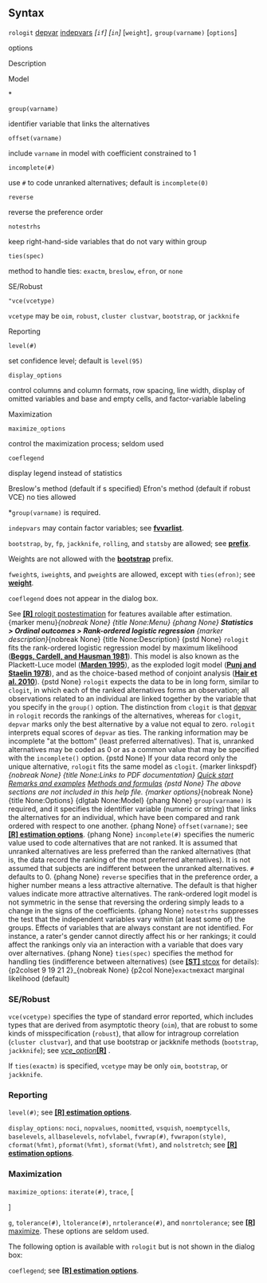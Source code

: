 ## Syntax

`rologit`
[depvar](http://www.stata.com/help.cgi?depvar)
[indepvars](http://www.stata.com/help.cgi?indepvars)
_\[`if`\] \[`in`\]_ \[`weight`\]`,`
`group(varname)` \[`options`\]

options

Description

Model

\*

`group(varname)`

identifier variable that links the alternatives

`offset(varname)`

include `varname` in model with coefficient constrained to 1

`incomplete(#)`

use `#` to code unranked alternatives; default is `incomplete(0)`

`reverse`

reverse the preference order

`notestrhs`

keep right-hand-side variables that do not vary within group

`ties(spec)`

method to handle ties: `exactm`, `breslow`, `efron`, or `none`

SE/Robust

`"vce(vcetype)`

`vcetype` may be `oim`, `robust`, `cluster clustvar`, `bootstrap`, or
`jackknife`

Reporting

`level(#)`

set confidence level; default is `level(95)`

`display_options`

control columns and column formats, row spacing, line width, display of
omitted variables and base and empty cells, and factor-variable labeling

Maximization

`maximize_options`

control the maximization process; seldom used

`coeflegend`

display legend instead of statistics

Breslow's method (default if s specified) Efron's method (default if
robust VCE) no ties allowed

\*`group(varname)` is required.

`indepvars` may contain factor variables; see
[<strong>fvvarlist</strong>](http://www.stata.com/help.cgi?fvvarlist).

`bootstrap`, `by`, `fp`, `jackknife`, `rolling`, and `statsby` are
allowed; see
[<strong>prefix</strong>](http://www.stata.com/help.cgi?prefix).

Weights are not allowed with the
[<strong>bootstrap</strong>](http://www.stata.com/help.cgi?bootstrap)
prefix.

`fweight`s, `iweight`s, and `pweight`s are allowed, except with
`ties(efron)`; see
[<strong>weight</strong>](http://www.stata.com/help.cgi?weight).

`coeflegend` does not appear in the dialog box.

See
[<strong>[R]</strong> rologit postestimation](http://www.stata.com/help.cgi?rologit_postestimation)
for features available after estimation. <span options="menu">{marker
menu}_{nobreak None} {title None:Menu} {phang None} **Statistics
&gt; Ordinal outcomes &gt; Rank-ordered logistic regression** <span
options="description">{marker description}_{nobreak None} {title
None:Description} {pstd None} `rologit` fits the rank-ordered logistic
regression model by maximum likelihood
([<strong>Beggs, Cardell, and Hausman 1981</strong>](#BCH1981)).
This model is also known as the Plackett-Luce model
([<strong>Marden 1995</strong>](#M1995)), as
the exploded logit model
([<strong>Punj and Staelin 1978</strong>](#PS1978)),
and as the choice-based method of conjoint analysis
([<strong>Hair et al. 2010</strong>](#HBBA2010)).
{pstd None} `rologit` expects the data to be in long form, similar to
`clogit`, in which each of the ranked alternatives forms an observation;
all observations related to an individual are linked together by the
variable that you specify in the `group()` option. The distinction from
`clogit` is that
[depvar](http://www.stata.com/help.cgi?depvar)
in `rologit` records the rankings of the alternatives, whereas for
`clogit`, `depvar` marks only the best alternative by a value not equal
to zero. `rologit` interprets equal scores of `depvar` as ties. The
ranking information may be incomplete "at the bottom" (least preferred
alternatives). That is, unranked alternatives may be coded as 0 or as a
common value that may be specified with the `incomplete()` option. {pstd
None} If your data record only the unique alternative, `rologit` fits
the same model as `clogit`. <span options="linkspdf">{marker
linkspdf}_{nobreak None} {title None:Links to PDF documentation}
[Quick start](http://www.stata.com/manuals14/rrologitquickstart.pdf)
[Remarks and
examples](http://www.stata.com/manuals14/rrologitremarksandexamples.pdf)
[Methods and
formulas](http://www.stata.com/manuals14/rrologitmethodsandformulas.pdf)
{pstd None} The above sections are not included in this help file. <span
options="options">{marker options}_{nobreak None} {title
None:Options} {dlgtab None:Model} {phang None} `group(varname)` is
required, and it specifies the identifier variable (numeric or string)
that links the alternatives for an individual, which have been compared
and rank ordered with respect to one another. {phang None}
`offset(varname)`; see
[<strong>[R] estimation options</strong>](estimation%20options##offset()).
{phang None} `incomplete(#)` specifies the numeric value used to code
alternatives that are not ranked. It is assumed that unranked
alternatives are less preferred than the ranked alternatives (that is,
the data record the ranking of the most preferred alternatives). It is
not assumed that subjects are indifferent between the unranked
alternatives. `#` defaults to 0. {phang None} `reverse` specifies that
in the preference order, a higher number means a less attractive
alternative. The default is that higher values indicate more attractive
alternatives. The rank-ordered logit model is not symmetric in the sense
that reversing the ordering simply leads to a change in the signs of the
coefficients. {phang None} `notestrhs` suppresses the test that the
independent variables vary within (at least some of) the groups. Effects
of variables that are always constant are not identified. For instance,
a rater's gender cannot directly affect his or her rankings; it could
affect the rankings only via an interaction with a variable that does
vary over alternatives. {phang None} `ties(spec)` specifies the method
for handling ties (indifference between alternatives) (see
[<strong>[ST]</strong> stcox](http://www.stata.com/help.cgi?stcox)
for details): <span options="9 19 21 2">{p2colset 9 19 21
2}_{nobreak None} {p2col None}`exactm`exact marginal likelihood
(default)

### SE/Robust

`vce(vcetype)` specifies the type of standard error reported, which
includes types that are derived from asymptotic theory (`oim`), that are
robust to some kinds of misspecification (`robust`), that allow for
intragroup correlation (`cluster clustvar`), and that use bootstrap or
jackknife methods (`bootstrap`, `jackknife`); see
[<var class="command">vce_option</var><strong>[R]</strong>](http://www.stata.com/help.cgi?vce_option)
.

If `ties(exactm)` is specified, `vcetype` may be only `oim`,
`bootstrap`, or `jackknife`.

### Reporting

`level(#)`; see
[<strong>[R] estimation options</strong>](estimation%20options##level()).

`display_options`: `noci`, `nopvalues`, `noomitted`, `vsquish`,
`noemptycells`, `baselevels`, `allbaselevels`, `nofvlabel`, `fvwrap(#)`,
`fvwrapon(style)`, `cformat(%fmt)`, `pformat(%fmt)`, `sformat(%fmt)`,
and `nolstretch`; see
[<strong>[R] estimation options</strong>](estimation%20options##display_options).

### Maximization

`maximize_options`: `iterate(#)`, `trace`, \[

\]

`g`, `tolerance(#)`, `ltolerance(#)`, `nrtolerance(#)`, and
`nonrtolerance`; see
[<strong>[R]</strong> maximize](http://www.stata.com/help.cgi?maximize).
These options are seldom used.

The following option is available with `rologit` but is not shown in the
dialog box:

`coeflegend`; see
[<strong>[R] estimation options</strong>](estimation%20options##coeflegend).
